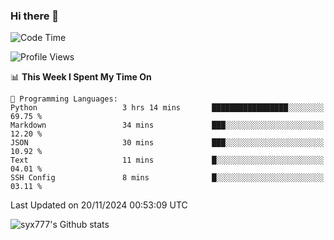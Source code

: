 ### Hi there 👋

<!--
**syx777/syx777** is a ✨ _special_ ✨ repository because its `README.md` (this file) appears on your GitHub profile.

Here are some ideas to get you started:

- 🔭 I’m currently working on ...
- 🌱 I’m currently learning ...
- 👯 I’m looking to collaborate on ...
- 🤔 I’m looking for help with ...
- 💬 Ask me about ...
- 📫 How to reach me: ...
- 😄 Pronouns: ...
- ⚡ Fun fact: ...
-->
<!--START_SECTION:waka-->
![Code Time](http://img.shields.io/badge/Code%20Time-292%20hrs%2018%20mins-blue)

![Profile Views](http://img.shields.io/badge/Profile%20Views-0-blue)

📊 **This Week I Spent My Time On** 

```text
💬 Programming Languages: 
Python                   3 hrs 14 mins       █████████████████░░░░░░░░   69.75 % 
Markdown                 34 mins             ███░░░░░░░░░░░░░░░░░░░░░░   12.20 % 
JSON                     30 mins             ███░░░░░░░░░░░░░░░░░░░░░░   10.92 % 
Text                     11 mins             █░░░░░░░░░░░░░░░░░░░░░░░░   04.01 % 
SSH Config               8 mins              █░░░░░░░░░░░░░░░░░░░░░░░░   03.11 % 
```


 Last Updated on 20/11/2024 00:53:09 UTC
<!--END_SECTION:waka-->

![syx777's Github stats](https://github-readme-stats-syx777.vercel.app/api?username=syx777&show_icons=true&count_private=true)
